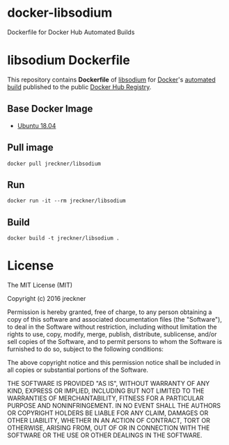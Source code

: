 # docker-libsodium
Dockerfile for Docker Hub Automated Builds

libsodium Dockerfile
====================

This repository contains **Dockerfile** of [libsodium](https://download.libsodium.org/doc/) for 
[Docker](https://www.docker.com/)'s [automated build](https://hub.docker.com/r/jreckner/docker-libsodium/) published 
to the public [Docker Hub Registry](https://registry.hub.docker.com/).

## Base Docker Image

* [Ubuntu 18.04](https://registry.hub.docker.com/u/library/ubuntu/)

## Pull image
```
docker pull jreckner/libsodium
```

## Run
```
docker run -it --rm jreckner/libsodium
```

## Build
```
docker build -t jreckner/libsodium .
```

License
=======

The MIT License (MIT)

Copyright (c) 2016 jreckner

Permission is hereby granted, free of charge, to any person obtaining a copy
of this software and associated documentation files (the "Software"), to deal
in the Software without restriction, including without limitation the rights
to use, copy, modify, merge, publish, distribute, sublicense, and/or sell
copies of the Software, and to permit persons to whom the Software is
furnished to do so, subject to the following conditions:

The above copyright notice and this permission notice shall be included in all
copies or substantial portions of the Software.

THE SOFTWARE IS PROVIDED "AS IS", WITHOUT WARRANTY OF ANY KIND, EXPRESS OR
IMPLIED, INCLUDING BUT NOT LIMITED TO THE WARRANTIES OF MERCHANTABILITY,
FITNESS FOR A PARTICULAR PURPOSE AND NONINFRINGEMENT. IN NO EVENT SHALL THE
AUTHORS OR COPYRIGHT HOLDERS BE LIABLE FOR ANY CLAIM, DAMAGES OR OTHER
LIABILITY, WHETHER IN AN ACTION OF CONTRACT, TORT OR OTHERWISE, ARISING FROM,
OUT OF OR IN CONNECTION WITH THE SOFTWARE OR THE USE OR OTHER DEALINGS IN THE
SOFTWARE.
